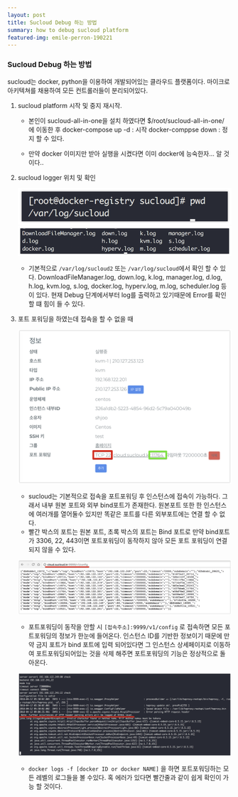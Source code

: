 ```yaml
---
layout: post
title: Sucloud Debug 하는 방법
summary: how to debug sucloud platform
featured-img: emile-perron-190221
---
```


### Sucloud Debug 하는 방법 
 sucloud는 docker, python을 이용하여 개발되어있는 클라우드 플랫폼이다. 마이크로 아키텍쳐를 채용하여 모든 컨트롤러들이 분리되어있다.

 1. sucloud platform 시작 및 중지 재시작.

    - 본인이 sucloud-all-in-one을 설치 하였다면 $/root/sucloud-all-in-one/ 에 이동한 후
      docker-compose up -d : 시작
      docker-comppse down : 정지  할 수 있다.

    - 만약 docker 이미지만 받아 실행을 시켰다면 이미 docker에 능숙한자... 알 것이다..

2. sucloud logger 위치 및 확인

    ![Alt text](/assets/img/posts/sucloud-log.png)
    ![Alt text](/assets/img/posts/sucloud-log-all.png)
    - 기본적으로 ```/var/log/sucloud2``` 또는 ```/var/log/sucloud```에서 확인 할 수 있다. 
    DownloadFileManager.log, down.log, k.log, manager.log, d.log, h.log, kvm.log, s.log, docker.log,
    hyperv.log, m.log, scheduler.log 등이 있다. 현재 Debug 단계에서부터 log를 출력하고 있기때문에 Error를 확인 할 떄 힘이 들 수 있다.

3. 포트 포워딩을 하였는데 접속을 할 수 없을 때 

    ![Alt text](/assets/img/posts/sucloud-port.png)
    - sucloud는 기본적으로 접속을 포트포워딩 후 인스턴스에 접속이 가능하다. 그래서 내부 원본 포트와 외부 bind포트가 존재한다.
    원본포트 또한 한 인스턴스에 여러개를 열어둘수 있지만 똑같은 포트를 다른 외부포트에는 연결 할 수 없다. 
    - 빨간 박스의 포트는 원본 포트, 초록 박스의 포트는 Bind 포트로 만약 bind포트가 3306, 22, 443이면 포트포워딩이 동작하지 않아 모든 포트 포워딩이 연결 되지 않을 수 있다.

    ![Alt text](/assets/img/posts/sucloud-port-info.png)
    - 포트포워딩이 동작을 안할 시 ```[접속주소]:9999/v1/config``` 로 접속하면 모든 포트포워딩의 정보가 한눈에 들어온다. 인스턴스 ID를 기반한 정보이기 때문에 만약 금지 포트가 bind 포트에 입력 되어있다면 그 인스턴스 상세페이지로 이동하여 포트포워딩되어있는 것을 삭제 해주면 포트포워딩의 기능은 정상적으로 돌아온다.

    ![Alt text](/assets/img/posts/sucloud-port-docker.png)
    - ```docker logs -f [docker ID or docker NAME]``` 을 하면 포트포워딩하는 모든 레벨의 로그들을 볼 수있다. 혹 에러가 있다면 빨간줄과 같이 쉽게 확인이 가능 할 것이다.

